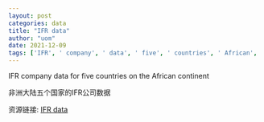 ```yaml
---
layout: post
categories: data
title: "IFR data"
author: "uom"
date: 2021-12-09
tags: ['IFR', ' company', ' data', ' five', ' countries', ' African', ' continent']
---
```


IFR company data for five countries on the African continent

非洲大陆五个国家的IFR公司数据

资源链接: [IFR data](https://doi.org/10.11922/sciencedb.01369)
